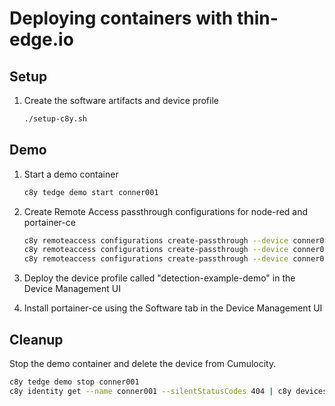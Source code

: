 # Deploying containers with thin-edge.io

## Setup

1. Create the software artifacts and device profile

    ```sh
    ./setup-c8y.sh
    ```

## Demo

1. Start a demo container

    ```sh
    c8y tedge demo start conner001
    ```

2. Create Remote Access passthrough configurations for node-red and portainer-ce

    ```sh
    c8y remoteaccess configurations create-passthrough --device conner001 --name native-ssh --port 22 -f
    c8y remoteaccess configurations create-passthrough --device conner001 --name http:node-red --port 1880 -f
    c8y remoteaccess configurations create-passthrough --device conner001 --name https:portainer-ce --port 9443 -f
    ```

3. Deploy the device profile called "detection-example-demo" in the Device Management UI

4. Install portainer-ce using the Software tab in the Device Management UI

## Cleanup

Stop the demo container and delete the device from Cumulocity.

```sh
c8y tedge demo stop conner001
c8y identity get --name conner001 --silentStatusCodes 404 | c8y devices delete --cascade
```
